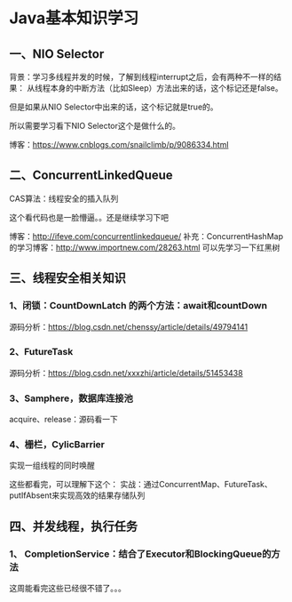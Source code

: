 # Java基本知识学习

## 一、NIO Selector

背景：学习多线程并发的时候，了解到线程interrupt之后，会有两种不一样的结果：
从线程本身的中断方法（比如Sleep）方法出来的话，这个标记还是false。

但是如果从NIO Selector中出来的话，这个标记就是true的。

所以需要学习看下NIO Selector这个是做什么的。

博客：https://www.cnblogs.com/snailclimb/p/9086334.html

## 二、ConcurrentLinkedQueue
CAS算法：线程安全的插入队列

这个看代码也是一脸懵逼。。还是继续学习下吧

博客：http://ifeve.com/concurrentlinkedqueue/
补充：ConcurrentHashMap的学习博客：http://www.importnew.com/28263.html
可以先学习一下红黑树

## 三、线程安全相关知识
### 1、闭锁：CountDownLatch 的两个方法：await和countDown
源码分析：https://blog.csdn.net/chenssy/article/details/49794141
### 2、FutureTask
源码分析：https://blog.csdn.net/xxxzhi/article/details/51453438
### 3、Samphere，数据库连接池
acquire、release：源码看一下
### 4、栅栏，CylicBarrier
实现一组线程的同时唤醒

这些都看完，可以理解下这个：
实战：通过ConcurrentMap、FutureTask、putIfAbsent来实现高效的结果存储队列

## 四、并发线程，执行任务
### 1、 CompletionService：结合了Executor和BlockingQueue的方法

这周能看完这些已经很不错了。。。
